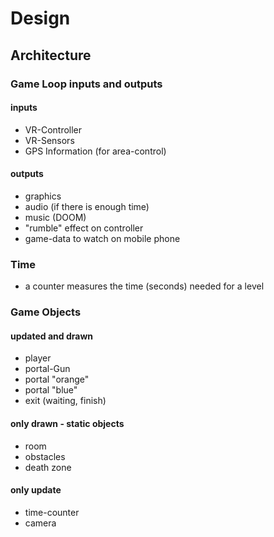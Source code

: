 ﻿# Design

## Architecture

### Game Loop inputs and outputs
#### inputs
- VR-Controller
- VR-Sensors
- GPS Information (for area-control)

#### outputs
- graphics
- audio (if there is enough time)
- music (DOOM)
- "rumble" effect on controller
- game-data to watch on mobile phone

### Time
- a counter measures the time (seconds) needed for a level

### Game Objects

#### updated and drawn
- player
- portal-Gun
- portal "orange"
- portal "blue"
- exit (waiting, finish)

#### only drawn - static objects
- room
- obstacles
- death zone

#### only update
- time-counter
- camera

